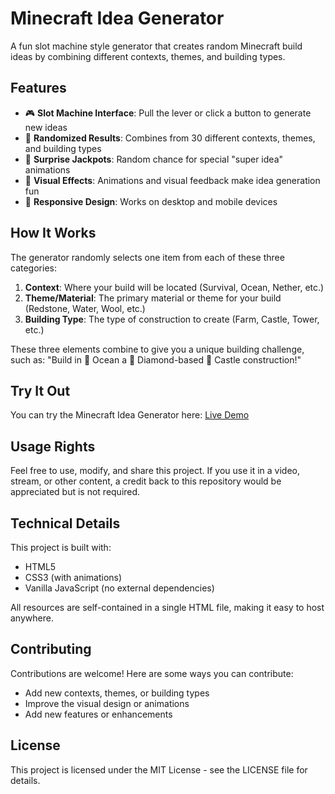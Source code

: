 # Minecraft Idea Generator

A fun slot machine style generator that creates random Minecraft build ideas by combining different contexts, themes, and building types.


## Features

- 🎮 **Slot Machine Interface**: Pull the lever or click a button to generate new ideas
- 🎯 **Randomized Results**: Combines from 30 different contexts, themes, and building types
- 🎉 **Surprise Jackpots**: Random chance for special "super idea" animations
- 🌈 **Visual Effects**: Animations and visual feedback make idea generation fun
- 📱 **Responsive Design**: Works on desktop and mobile devices

## How It Works

The generator randomly selects one item from each of these three categories:

1. **Context**: Where your build will be located (Survival, Ocean, Nether, etc.)
2. **Theme/Material**: The primary material or theme for your build (Redstone, Water, Wool, etc.)
3. **Building Type**: The type of construction to create (Farm, Castle, Tower, etc.)

These three elements combine to give you a unique building challenge, such as:
"Build in 🌊 Ocean a 💎 Diamond-based 🏰 Castle construction!"

## Try It Out

You can try the Minecraft Idea Generator here: [Live Demo](https://yourusername.github.io/minecraft-idea-generator/)

## Usage Rights

Feel free to use, modify, and share this project. If you use it in a video, stream, or other content, a credit back to this repository would be appreciated but is not required.

## Technical Details

This project is built with:
- HTML5
- CSS3 (with animations)
- Vanilla JavaScript (no external dependencies)

All resources are self-contained in a single HTML file, making it easy to host anywhere.

## Contributing

Contributions are welcome! Here are some ways you can contribute:
- Add new contexts, themes, or building types
- Improve the visual design or animations
- Add new features or enhancements

## License

This project is licensed under the MIT License - see the LICENSE file for details.
